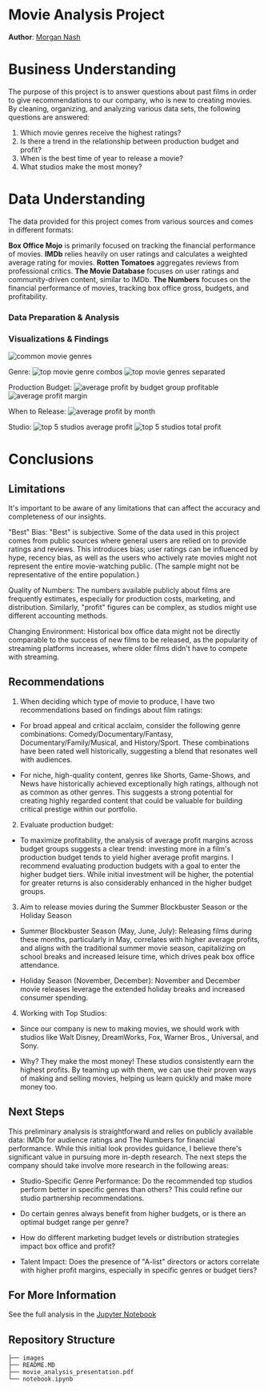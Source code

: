 # Movie Analysis Project
**Author**: [Morgan Nash](mailto:morganmichellenash@gmail.com)

# Business Understanding

The purpose of this project is to answer questions about past films in order to give recommendations to our company, who is new to creating movies. By cleaning, organizing, and analyzing various data sets, the following questions are answered:

1. Which movie genres receive the highest ratings?
2. Is there a trend in the relationship between production budget and profit?
3. When is the best time of year to release a movie?
4. What studios make the most money?

# Data Understanding 
The data provided for this project comes from various sources and comes in different formats:

**Box Office Mojo** is primarily focused on tracking the financial performance of movies.
**IMDb** relies heavily on user ratings and calculates a weighted average rating for movies.
**Rotten Tomatoes** aggregates reviews from professional critics.
**The Movie Database** focuses on user ratings and community-driven content, similar to IMDb.
**The Numbers** focuses on the financial performance of movies, tracking box office gross, budgets, and profitability.

### Data Preparation & Analysis



### Visualizations & Findings
![common movie genres](images/common_movie_gen.png)

Genre: 
![top movie genre combos](images/top_movie_gen_comb.png)
![top movie genres separated](images/top_movie_gen_sep.png)

Production Budget:
![average profit by budget group profitable](images/avg_prof_by_bud_group_prof.png)
![average profit margin](images/avg_prof_margin.png)

When to Release:
![average profit by month](images/avg_prof_by_month.png)

Studio:
![top 5 studios average profit](images/top_5_studio_avg_prof.png)
![top 5 studios total profit](images/top_5_studios_by_total_prof.png)



# Conclusions

## Limitations
It's important to be aware of any limitations that can affect the accuracy and completeness of our insights.

"Best" Bias: "Best" is subjective. Some of the data used in this project comes from public sources where general users are relied on to provide ratings and reviews. This introduces bias; user ratings can be influenced by hype, recency bias, as well as the users who actively rate movies might not represent the entire movie-watching public. (The sample might not be representative of the entire population.)

Quality of Numbers: The numbers available publicly about films are frequently estimates, especially for production costs, marketing, and distribution. Similarly, "profit" figures can be complex, as studios might use different accounting methods.

Changing Environment: Historical box office data might not be directly comparable to the success of new films to be released, as the popularity of streaming platforms increases, where older films didn't have to compete with streaming.

## Recommendations
1. When deciding which type of movie to produce, I have two recommendations based on findings about film ratings:
   
- For broad appeal and critical acclaim, consider the following genre combinations: Comedy/Documentary/Fantasy, Documentary/Family/Musical, and History/Sport. These combinations have been rated well historically, suggesting a blend that resonates well with audiences.

- For niche, high-quality content, genres like Shorts, Game-Shows, and News have historically achieved exceptionally high ratings, although not as common as other genres. This suggests a strong potential for creating highly regarded content that could be valuable for building critical prestige within our portfolio.

2. Evaluate production budget:
   
- To maximize profitability, the analysis of average profit margins across budget groups suggests a clear trend: investing more in a film's production budget tends to yield higher average profit margins. I recommend evaluating production budgets with a goal to enter the higher budget tiers. While initial investment will be higher, the potential for greater returns is also considerably enhanced in the higher budget groups.

3. Aim to release movies during the Summer Blockbuster Season or the Holiday Season

- Summer Blockbuster Season (May, June, July): Releasing films during these months, particularly in May, correlates with higher average profits, and aligns with the traditional summer movie season, capitalizing on school breaks and increased leisure time, which drives peak box office attendance.

- Holiday Season (November, December): November and December movie releases leverage the extended holiday breaks and increased consumer spending.

4. Working with Top Studios:

- Since our company is new to making movies, we should work with studios like Walt Disney, DreamWorks, Fox, Warner Bros., Universal, and Sony.

- Why? They make the most money! These studios consistently earn the highest profits. By teaming up with them, we can use their proven ways of making and selling movies, helping us learn quickly and make more money too.

## Next Steps
This preliminary analysis is straightforward and relies on publicly available data: IMDb for audience ratings and The Numbers for financial performance. While this initial look provides guidance, I believe there's significant value in pursuing more in-depth research. The next steps the company should take involve more research in the following areas:

- Studio-Specific Genre Performance: Do the recommended top studios perform better in specific genres than others? This could refine our studio partnership recommendations.

- Do certain genres always benefit from higher budgets, or is there an optimal budget range per genre?

- How do different marketing budget levels or distribution strategies impact box office and profit?

- Talent Impact: Does the presence of "A-list" directors or actors correlate with higher profit margins, especially in specific genres or budget tiers?


## For More Information

See the full analysis in the [Jupyter Notebook](notebook.ipynb) 

## Repository Structure

```
├── images
├── README.MD
├── movie_analysis_presentation.pdf
└── notebook.ipynb

```
